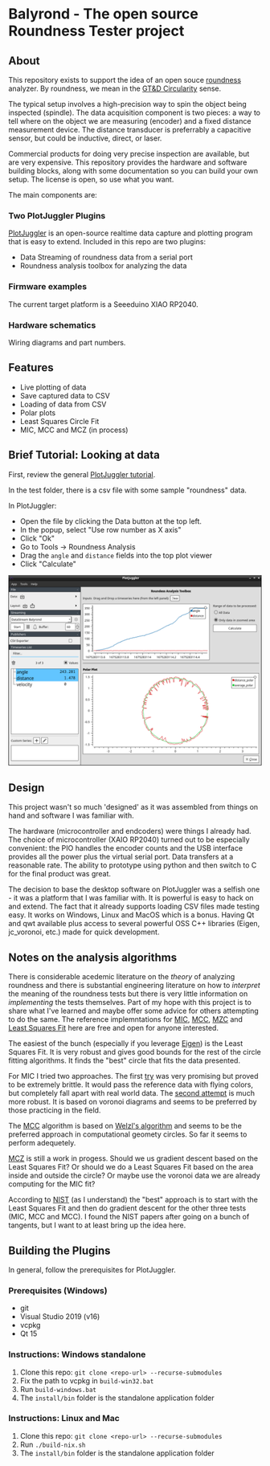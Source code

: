 # Balyrond - The open source Roundness Tester project

## About

This repository exists to support the idea of an open souce
[roundness](https://en.wikipedia.org/wiki/Roundness) analyzer. By
roundness, we mean in the 
[GT&D Circularity](https://www.gdandtbasics.com/circularity) sense.

The typical setup involves a high-precision way to spin the object
being inspected (spindle). The data acquisition component is two
pieces: a way to tell where on the object we are measuring (encoder)
and a fixed distance measurement device. The distance transducer is
preferrably a capacitive sensor, but could be inductive, direct, or laser.

Commercial products for doing very precise inspection are available,
but are very expensive. This repository provides the hardware and software
building blocks, along with some documentation so you can build your
own setup. The license is open, so use what you want.

The main components are:

### Two PlotJuggler Plugins

[PlotJuggler](https://plotjuggler.io/) is an open-source realtime data
capture and plotting program that is easy to extend. Included in this
repo are two plugins:

- Data Streaming of roundness data from a serial port
- Roundness analysis toolbox for analyzing the data

### Firmware examples

The current target platform is a Seeeduino XIAO RP2040.

### Hardware schematics

Wiring diagrams and part numbers.

## Features

- Live plotting of data
- Save captured data to CSV
- Loading of data from CSV
- Polar plots
- Least Squares Circle Fit
- MIC, MCC and MCZ (in process)

## Brief Tutorial: Looking at data

First, review the general [PlotJuggler tutorial](https://facontidavide.github.io/PlotJuggler/visualization_howto/index.html).

In the test folder, there is a csv file with some sample "roundness"
data.

In PlotJuggler:

- Open the file by clicking the Data button at the top left.
- In the popup, select "Use row number as X axis"
- Click "Ok"
- Go to Tools -> Roundness Analysis
- Drag the `angle` and `distance` fields into the top plot viewer
- Click "Calculate"

![Sample Data](img/balyrond_sample.png)

## Design

This project wasn't so much 'designed' as it was assembled from things
on hand and software I was familiar with.

The hardware (microcontroller and endcoders) were things I already
had. The choice of microcontroller (XAIO RP2040) turned out to be
especially convenient: the PIO handles the encoder counts and the USB
interface provides all the power plus the virtual serial port. Data
transfers at a reasonable rate. The ability to prototype using python
and then switch to C for the final product was great.

The decision to base the desktop software on PlotJuggler was a selfish
one - it was a platform that I was familiar with. It is powerful is
easy to hack on and extend. The fact that it already supports loading
CSV files made testing easy. It works on Windows, Linux and MacOS
which is a bonus. Having Qt and qwt available plus access to several
powerful OSS C++ libraries (Eigen, jc_voronoi, etc.) made for quick
development.

## Notes on the analysis algorithms

There is considerable acedemic literature on the _theory_ of analyzing roundness and there is substantial engineering literature on how to _interpret_ the meaning of the roundness tests but there is very little information on _implementing_ the tests themselves. Part of my hope with this project is to share what I've learned and maybe offer some advice for others attempting to do the same. The reference implemntations for [MIC](src/balyrond-pj-plugins/ToolboxRoundness/mic2.cpp), [MCC](src/balyrond-pj-plugins/ToolboxRoundness/mcc.cpp), [MZC](src/balyrond-pj-plugins/ToolboxRoundness/mcz.cpp) and [Least Squares Fit](src/balyrond-pj-plugins/ToolboxRoundness/lscf.cpp) here are free and open for anyone interested.

The easiest of the bunch (especially if you leverage [Eigen](https://eigen.tuxfamily.org/index.php?title=Main_Page)) is the Least Squares Fit. It is very robust and gives good bounds for the rest of the circle fitting algorithms. It finds the "best" circle that fits the data presented.

For MIC I tried two approaches. The first [try](src/balyrond-pj-plugins/ToolboxRoundness/mic.cpp) was very promising but proved to be extremely brittle. It would pass the reference data with flying colors, but completely fall apart with real world data. The [second attempt](src/balyrond-pj-plugins/ToolboxRoundness/mic2.cpp) is much more robust. It is based on voronoi diagrams and seems to be preferred by those practicing in the field.

The [MCC](src/balyrond-pj-plugins/ToolboxRoundness/mcc.cpp) algorithm is based on [Welzl's algorithm](https://en.wikipedia.org/wiki/Smallest-circle_problem) and seems to be the preferred approach in computational geomety circles. So far it seems to perform adequetely.

[MCZ](src/balyrond-pj-plugins/ToolboxRoundness/mcz.cpp) is still a work in progess. Should we us gradient descent based on the Least Squares Fit? Or should we do a Least Squares Fit based on the area inside and outside the circle? Or maybe use the voronoi data we are already computing for the MIC fit?

According to [NIST](https://tsapps.nist.gov/publication/get_pdf.cfm?pub_id=821955) (as I understand) the "best" approach is to start with the Least Squares Fit and then do gradient descent for the other three tests (MIC, MCC and MCC). I found the NIST papers after going on a bunch of tangents, but I want to at least bring up the idea here.

## Building the Plugins

In general, follow the prerequisites for PlotJuggler.

### Prerequisites (Windows)

- git
- Visual Studio 2019 (v16)
- vcpkg
- Qt 15

### Instructions: Windows standalone

1. Clone this repo: `git clone <repo-url> --recurse-submodules`
2. Fix the path to vcpkg in `build-win32.bat`
3. Run `build-windows.bat`
4. The `install/bin` folder is the standalone application folder

### Instructions: Linux and Mac

1. Clone this repo: `git clone <repo-url> --recurse-submodules`
3. Run `./build-nix.sh`
4. The `install/bin` folder is the standalone application folder
